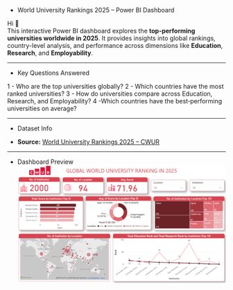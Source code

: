 - World University Rankings 2025 – Power BI Dashboard

Hi 👋  
This interactive Power BI dashboard explores the **top-performing universities worldwide in 2025**. It provides insights into global rankings, country-level analysis, and performance across dimensions like **Education**, **Research**, and **Employability**.

---

- Key Questions Answered

1 - Who are the top universities globally? 
2 - Which countries have the most ranked universities?
3 - How do universities compare across Education, Research, and Employability?
4 -Which countries have the best‑performing universities on average?


---

- Dataset Info

- **Source:** [World University Rankings 2025 – CWUR](https://cwur.org/2025.php) 

---

- Dashboard Preview
![Dashboard Preview](https://github.com/AhmedMostafa-30/World_University_Ranking_Dashboard/blob/main/WorldRankOverview.png)


